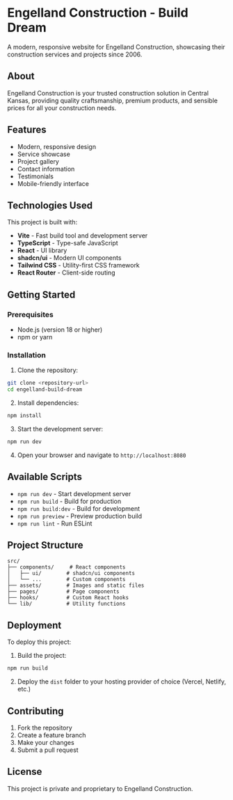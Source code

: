 # Engelland Construction - Build Dream

A modern, responsive website for Engelland Construction, showcasing their construction services and projects since 2006.

## About

Engelland Construction is your trusted construction solution in Central Kansas, providing quality craftsmanship, premium products, and sensible prices for all your construction needs.

## Features

- Modern, responsive design
- Service showcase
- Project gallery
- Contact information
- Testimonials
- Mobile-friendly interface

## Technologies Used

This project is built with:

- **Vite** - Fast build tool and development server
- **TypeScript** - Type-safe JavaScript
- **React** - UI library
- **shadcn/ui** - Modern UI components
- **Tailwind CSS** - Utility-first CSS framework
- **React Router** - Client-side routing

## Getting Started

### Prerequisites

- Node.js (version 18 or higher)
- npm or yarn

### Installation

1. Clone the repository:
```bash
git clone <repository-url>
cd engelland-build-dream
```

2. Install dependencies:
```bash
npm install
```

3. Start the development server:
```bash
npm run dev
```

4. Open your browser and navigate to `http://localhost:8080`

## Available Scripts

- `npm run dev` - Start development server
- `npm run build` - Build for production
- `npm run build:dev` - Build for development
- `npm run preview` - Preview production build
- `npm run lint` - Run ESLint

## Project Structure

```
src/
├── components/     # React components
│   ├── ui/        # shadcn/ui components
│   └── ...        # Custom components
├── assets/        # Images and static files
├── pages/         # Page components
├── hooks/         # Custom React hooks
└── lib/           # Utility functions
```

## Deployment

To deploy this project:

1. Build the project:
```bash
npm run build
```

2. Deploy the `dist` folder to your hosting provider of choice (Vercel, Netlify, etc.)

## Contributing

1. Fork the repository
2. Create a feature branch
3. Make your changes
4. Submit a pull request

## License

This project is private and proprietary to Engelland Construction.
